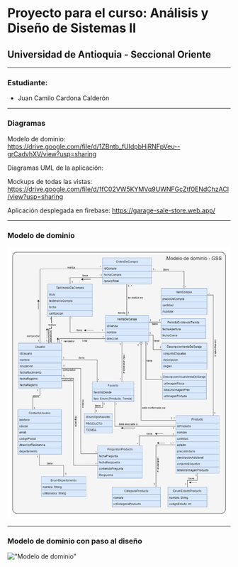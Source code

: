 # Proyecto para el curso: Análisis y Diseño de Sistemas II

## Universidad de Antioquia - Seccional Oriente

---

### Estudiante:

- Juan Camilo Cardona Calderón

---

### Diagramas

Modelo de dominio: https://drive.google.com/file/d/1ZBntb_fUIdpbHjRNFpVeu--grCadvhXV/view?usp=sharing

Diagramas UML de la aplicación:

Mockups de todas las vistas: https://drive.google.com/file/d/1fC02VW5KYMVq9UWNFGcZtf0ENdChzACl/view?usp=sharing

Aplicación desplegada en firebase: https://garage-sale-store.web.app/

---

### Modelo de dominio

!["Modelo de dominio"](./src/assets/img/app-diagrams/diagrama-modelo-dominio.png "Modelo de dominio")

---

### Modelo de dominio con paso al diseño

!["Modelo de dominio"](./src/assets/img/app-diagrams/diagrama-paso-al-diseño.png "Modelo de dominio")
